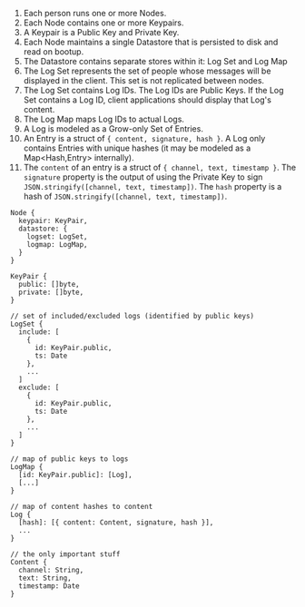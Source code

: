 1. Each person runs one or more Nodes.
1. Each Node contains one or more Keypairs.
1. A Keypair is a Public Key and Private Key.
1. Each Node maintains a single Datastore that is persisted to disk and read on bootup.
1. The Datastore contains separate stores within it: Log Set and Log Map
1. The Log Set represents the set of people whose messages will be displayed in the client. This set is not replicated between nodes.
1. The Log Set contains Log IDs. The Log IDs are Public Keys. If the Log Set contains a Log ID, client applications should display that Log's content.
1. The Log Map maps Log IDs to actual Logs.
1. A Log is modeled as a Grow-only Set of Entries.
1. An Entry is a struct of `{ content, signature, hash }`. A Log only contains Entries with unique hashes (it may be modeled as a Map<Hash,Entry> internally).
1. The `content` of an entry is a struct of `{ channel, text, timestamp }`. The `signature` property is the output of using the Private Key to sign `JSON.stringify([channel, text, timestamp])`. The `hash` property is a hash of `JSON.stringify([channel, text, timestamp])`.

```
Node {
  keypair: KeyPair,
  datastore: {
    logset: LogSet,
    logmap: LogMap,
  }
}

KeyPair {
  public: []byte,
  private: []byte,
}

// set of included/excluded logs (identified by public keys)
LogSet {
  include: [
    {
      id: KeyPair.public,
      ts: Date
    },
    ...
  ]
  exclude: [
    {
      id: KeyPair.public,
      ts: Date
    },
    ...
  ]
}

// map of public keys to logs
LogMap {
  [id: KeyPair.public]: [Log],
  [...]
}

// map of content hashes to content
Log {
  [hash]: [{ content: Content, signature, hash }],
  ...
}

// the only important stuff
Content {
  channel: String,
  text: String,
  timestamp: Date
}
```

